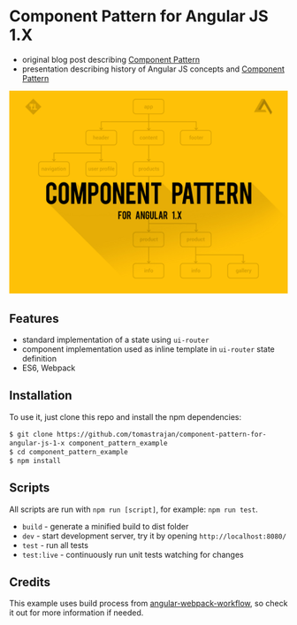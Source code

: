 # Component Pattern for Angular JS 1.X

* original blog post describing [Component Pattern](https://medium.com/@tomastrajan/component-paradigm-cf32e94ba78b)
* presentation describing history of Angular JS concepts and [Component Pattern](https://slides.com/tomastrajan/component-pattern-for-angular-js-1-x)

![Components](/src/asset/image/components.jpg?raw=true "Component Patternf for Angular JS 1.X")

## Features

* standard implementation of a state using `ui-router`
* component implementation used as inline template in `ui-router` state definition
* ES6, Webpack

## Installation

To use it, just clone this repo and install the npm dependencies:

```shell
$ git clone https://github.com/tomastrajan/component-pattern-for-angular-js-1-x component_pattern_example
$ cd component_pattern_example
$ npm install
```

## Scripts

All scripts are run with `npm run [script]`, for example: `npm run test`.

* `build` - generate a minified build to dist folder
* `dev` - start development server, try it by opening `http://localhost:8080/`
* `test` - run all tests
* `test:live` - continuously run unit tests watching for changes

## Credits

This example uses build process from [angular-webpack-workflow](https://github.com/Foxandxss/angular-webpack-workflow),
so check it out for more information if needed.